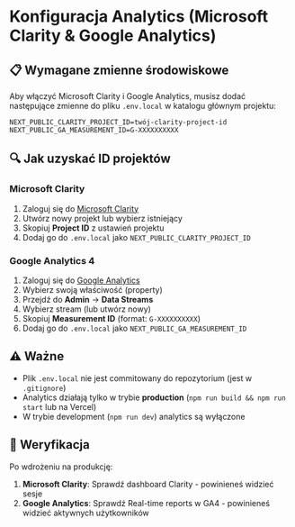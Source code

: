 # Konfiguracja Analytics (Microsoft Clarity & Google Analytics)

## 📋 Wymagane zmienne środowiskowe

Aby włączyć Microsoft Clarity i Google Analytics, musisz dodać następujące zmienne do pliku `.env.local` w katalogu głównym projektu:

```env
NEXT_PUBLIC_CLARITY_PROJECT_ID=twój-clarity-project-id
NEXT_PUBLIC_GA_MEASUREMENT_ID=G-XXXXXXXXXX
```

## 🔍 Jak uzyskać ID projektów

### Microsoft Clarity

1. Zaloguj się do [Microsoft Clarity](https://clarity.microsoft.com/)
2. Utwórz nowy projekt lub wybierz istniejący
3. Skopiuj **Project ID** z ustawień projektu
4. Dodaj go do `.env.local` jako `NEXT_PUBLIC_CLARITY_PROJECT_ID`

### Google Analytics 4

1. Zaloguj się do [Google Analytics](https://analytics.google.com/)
2. Wybierz swoją właściwość (property)
3. Przejdź do **Admin** → **Data Streams**
4. Wybierz stream (lub utwórz nowy)
5. Skopiuj **Measurement ID** (format: `G-XXXXXXXXXX`)
6. Dodaj go do `.env.local` jako `NEXT_PUBLIC_GA_MEASUREMENT_ID`

## ⚠️ Ważne

- Plik `.env.local` nie jest commitowany do repozytorium (jest w `.gitignore`)
- Analytics działają tylko w trybie **production** (`npm run build && npm run start` lub na Vercel)
- W trybie development (`npm run dev`) analytics są wyłączone

## 🚀 Weryfikacja

Po wdrożeniu na produkcję:
1. **Microsoft Clarity**: Sprawdź dashboard Clarity - powinieneś widzieć sesje
2. **Google Analytics**: Sprawdź Real-time reports w GA4 - powinieneś widzieć aktywnych użytkowników

